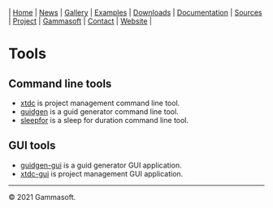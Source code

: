 | [Home](home.md) | [News](news.md) | [Gallery](gallery.md) | [Examples](examples.md) | [Downloads](downloads.md) | [Documentation](documentation.md) | [Sources](https://github.com/gammasoft71/xtd) | [Project](https://sourceforge.net/projects/xtdpro/) | [Gammasoft](gammasoft.md)  | [Contact](contact.md) | [Website](https://gammasoft71.wixsite.com/xtdpro) |

# Tools

## Command line tools

* [xtdc](../tools/xtdc/README.md) is project management command line tool.
* [guidgen](../tools/guidgen/README.md) is a guid generator command line tool.
* [sleepfor](../tools/sleepfor/README.md) is a sleep for duration command line tool.

## GUI tools

* [guidgen-gui](../tools/guidgen-gui/README.md) is a guid generator GUI application.
* [xtdc-gui](../tools/xtdc-gui/README.md) is project management GUI application.
______________________________________________________________________________________________

© 2021 Gammasoft.
